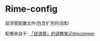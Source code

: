 # Rime-config
鼠须管配置文件(包含扩充的词库)

配置来自于: [「鼠須管」的调教笔记@scomper](https://medium.com/@scomper/鼠須管-的调教笔记-3fdeb0e78814#.mo5ugu1h)